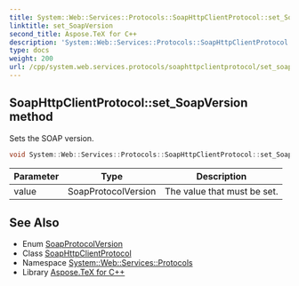 ```yaml
---
title: System::Web::Services::Protocols::SoapHttpClientProtocol::set_SoapVersion method
linktitle: set_SoapVersion
second_title: Aspose.TeX for C++
description: 'System::Web::Services::Protocols::SoapHttpClientProtocol::set_SoapVersion method. Sets the SOAP version in C++.'
type: docs
weight: 200
url: /cpp/system.web.services.protocols/soaphttpclientprotocol/set_soapversion/
---
```

## SoapHttpClientProtocol::set_SoapVersion method


Sets the SOAP version.

```cpp
void System::Web::Services::Protocols::SoapHttpClientProtocol::set_SoapVersion(SoapProtocolVersion value)
```


| Parameter | Type | Description |
| --- | --- | --- |
| value | SoapProtocolVersion | The value that must be set. |

## See Also

* Enum [SoapProtocolVersion](../../soapprotocolversion/)
* Class [SoapHttpClientProtocol](../)
* Namespace [System::Web::Services::Protocols](../../)
* Library [Aspose.TeX for C++](../../../)
